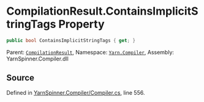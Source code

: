 # CompilationResult.ContainsImplicitStringTags Property


```csharp
public bool ContainsImplicitStringTags { get; }
```



<div class="class-metadata">

Parent: [`CompilationResult`](/api/csharp/yarn.compiler/compilationresult.md), Namespace: [`Yarn.Compiler`](/api/csharp/yarn.compiler/README.md), Assembly: YarnSpinner.Compiler.dll
</div>

## Source
Defined in [YarnSpinner.Compiler/Compiler.cs](https://github.com/YarnSpinnerTool/YarnSpinner//blob/develop/YarnSpinner.Compiler/Compiler.cs#L556), line 556.
